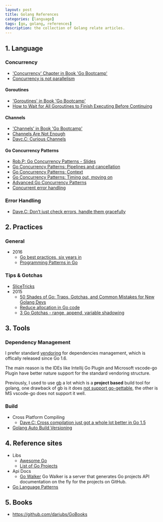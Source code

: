 ```yaml
---
layout: post
title: Golang References
categories: [language]
tags: [go, golang, references]
description: the collection of Golang relate articles.
---
```


## 1. Language

### Concurrency

* ['Concurrency' Chapter in Book 'Go Bootcamp'](http://www.golangbootcamp.com/book/concurrency)
* [Concurrency is not parallelism](https://blog.golang.org/concurrency-is-not-parallelism)

#### Goroutines

* ['Goroutines' in Book 'Go Bootcamp'](http://www.golangbootcamp.com/book/concurrency#sec-goroutines)
* [How to Wait for All Goroutines to Finish Executing Before Continuing](http://nathanleclaire.com/blog/2014/02/15/how-to-wait-for-all-goroutines-to-finish-executing-before-continuing/)

#### Channels

* ['Channels' in Book 'Go Bootcamp'](http://www.golangbootcamp.com/book/concurrency#sec-channels)
* [Channels Are Not Enough](https://gist.github.com/kachayev/21e7fe149bc5ae0bd878)
* [Davc.C: Curious Channels](http://dave.cheney.net/2013/04/30/curious-channels)

#### Go Concurrency Patterns

* [Rob.P: Go Concurrency Patterns - Slides](https://talks.golang.org/2012/concurrency.slide#1)
* [Go Concurrency Patterns: Pipelines and cancellation](http://blog.golang.org/pipelines)
* [Go Concurrency Patterns: Context](http://blog.golang.org/context)
* [Go Concurrency Patterns: Timing out, moving on](http://blog.golang.org/go-concurrency-patterns-timing-out-and)
* [Advanced Go Concurrency Patterns](http://talks.golang.org/2013/advconc.slide#1)
* [Concurrent error handling](http://blog.schaeffer.io/2015/01/10/errors-and-concurrency/)

### Error Handling

* [Dave.C: Don’t just check errors, handle them gracefully](http://dave.cheney.net/2016/04/27/dont-just-check-errors-handle-them-gracefully)

## 2. Practices

### General

* 2016
  * [Go best practices, six years in](https://peter.bourgon.org/go-best-practices-2016/)
  * [Programming Patterns in Go](https://www.infoq.com/news/2016/03/go-patterns)

### Tips & Gotchas

* [SliceTricks](https://github.com/golang/go/wiki/SliceTricks)
* 2015
  * [50 Shades of Go: Traps, Gotchas, and Common Mistakes for New Golang Devs](http://devs.cloudimmunity.com/gotchas-and-common-mistakes-in-go-golang/)
  * [Reduce allocation in Go code](https://methane.github.io/2015/02/reduce-allocation-in-go-code/)
  * [3 Go Gotchas - range, append, variable shadowing](http://bryce.is/writing/code/jekyll/update/2015/11/01/3-go-gotchas.html?utm_source=golangweekly&utm_medium=email)


## 3. Tools

### Dependency Management

I prefer standard [vendoring](https://docs.google.com/document/d/1Bz5-UB7g2uPBdOx-rw5t9MxJwkfpx90cqG9AFL0JAYo/edit) for 
dependencies management, which is offically released since Go 1.6.

The main reason is the IDEs like Intellij Go Plugin and Microsoft vscode-go Plugin have better nature support 
for the standard vendoring structure.

Previously, I used to use [gb](https://getgb.io) a lot which is a **project based** build tool for golang, one drawback of gb 
is it does [not support go-gettable](https://github.com/constabulary/gb/issues/284), the other is MS vscode-go does not support it well.

### Build

* Cross Platform Compiling
  * [Dave.C: Cross compilation just got a whole lot better in Go 1.5](http://dave.cheney.net/2015/03/03/cross-compilation-just-got-a-whole-lot-better-in-go-1-5)
* [Golang Auto Build Versioning](http://www.atatus.com/blog/golang-auto-build-versioning/)

## 4. Reference sites

* Libs
  * [Awesome Go](http://awesome-go.com)
  * [List of Go Projects](https://github.com/golang/go/wiki/Projects)
* Api Docs
  * [Go Walker](https://gowalker.org)
    Go Walker is a server that generates Go projects API documentation on the fly for the projects on GitHub.
* [Go Language Patterns](http://www.golangpatterns.info/)

## 5. Books

* https://github.com/dariubs/GoBooks
